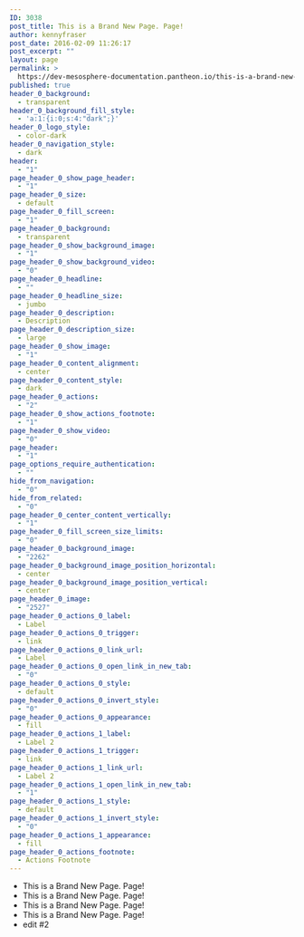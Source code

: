 ```yaml
---
ID: 3038
post_title: This is a Brand New Page. Page!
author: kennyfraser
post_date: 2016-02-09 11:26:17
post_excerpt: ""
layout: page
permalink: >
  https://dev-mesosphere-documentation.pantheon.io/this-is-a-brand-new-page-page/
published: true
header_0_background:
  - transparent
header_0_background_fill_style:
  - 'a:1:{i:0;s:4:"dark";}'
header_0_logo_style:
  - color-dark
header_0_navigation_style:
  - dark
header:
  - "1"
page_header_0_show_page_header:
  - "1"
page_header_0_size:
  - default
page_header_0_fill_screen:
  - "1"
page_header_0_background:
  - transparent
page_header_0_show_background_image:
  - "1"
page_header_0_show_background_video:
  - "0"
page_header_0_headline:
  - ""
page_header_0_headline_size:
  - jumbo
page_header_0_description:
  - Description
page_header_0_description_size:
  - large
page_header_0_show_image:
  - "1"
page_header_0_content_alignment:
  - center
page_header_0_content_style:
  - dark
page_header_0_actions:
  - "2"
page_header_0_show_actions_footnote:
  - "1"
page_header_0_show_video:
  - "0"
page_header:
  - "1"
page_options_require_authentication:
  - ""
hide_from_navigation:
  - "0"
hide_from_related:
  - "0"
page_header_0_center_content_vertically:
  - "1"
page_header_0_fill_screen_size_limits:
  - "0"
page_header_0_background_image:
  - "2262"
page_header_0_background_image_position_horizontal:
  - center
page_header_0_background_image_position_vertical:
  - center
page_header_0_image:
  - "2527"
page_header_0_actions_0_label:
  - Label
page_header_0_actions_0_trigger:
  - link
page_header_0_actions_0_link_url:
  - Label
page_header_0_actions_0_open_link_in_new_tab:
  - "0"
page_header_0_actions_0_style:
  - default
page_header_0_actions_0_invert_style:
  - "0"
page_header_0_actions_0_appearance:
  - fill
page_header_0_actions_1_label:
  - Label 2
page_header_0_actions_1_trigger:
  - link
page_header_0_actions_1_link_url:
  - Label 2
page_header_0_actions_1_open_link_in_new_tab:
  - "1"
page_header_0_actions_1_style:
  - default
page_header_0_actions_1_invert_style:
  - "0"
page_header_0_actions_1_appearance:
  - fill
page_header_0_actions_footnote:
  - Actions Footnote
---
```

*   This is a Brand New Page. Page!
*   This is a Brand New Page. Page!
*   This is a Brand New Page. Page!
*   This is a Brand New Page. Page!
*   edit #2